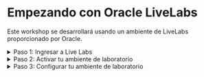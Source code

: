 # Empezando con Oracle LiveLabs

Este workshop se desarrollará usando un ambiente de LiveLabs proporcionado por Oracle. 

<details>

<summary> Paso 1: Ingresar a Live Labs</summary>
 
1.  Acceder a la página de LiveLabs Home ➡️ https://apexapps.oracle.com/pls/apex/r/dbpm/livelabs/home?session=14060790907614

    ![imagen](/PrimerosPasos/imagenes/paso1.png)
   
2. Iniciar sesión con tu usuario y contraseña
   
   ![imagen](/PrimerosPasos/imagenes/paso2.png)
  
3. Ingresar el código del evento y clic en "Submit code". _Este será proporcionado por correo cuando te inscribas al evento_ 📬
   
   ![imagen](/PrimerosPasos/imagenes/paso3.png)

5. LiveLabs nos redigirá a esta página. Le damos clic a _"Start"_

   ![imagen](/PrimerosPasos/imagenes/paso4.png)

**_Super! Ya casi estás listo para empezar con el workshop_** 🚀

</details>

<details>

<summary> Paso 2: Activar tu ambiente de laboratorio </summary>

 1. Luego de dar clic en _"Start"_, nos aparecerá un recuadro con 2 opciones, elegimos la segunda _"Run on LiveLabs Sandbox"_

    ![imagen](/PrimerosPasos/imagenes/paso5.png)

 2. Nos aparecerá los datos de la reserva. En esta parte debes cambiar la zona horario, dar clic a la opcion de empezar el workshop ahora y aceptar el consentimiento. Luego, clic en _"Submit Reservation"_

    ![imagen](/PrimerosPasos/imagenes/paso6.png)

3. La página te redigirá a la sección de _"My Reservations"_. Aparecerá tu reserva del ambiente de trabajo. Tomará unos minutos en crearse.

   ![imagen](/PrimerosPasos/imagenes/paso7.png)

   También te llegará un correo que te avisará cuando tu ambiente haya terminado de crearse

  ![imagen](/PrimerosPasos/imagenes/paso8.png)
   
5. Cuando tu ambiente este listo, dale clic a _"Launch Workshop"_

    ![imagen](/PrimerosPasos/imagenes/paso9.png)

**_Genial! Ahora ya podemos empezar_** 🚀

</details>

<details>

<summary> Paso 3: Configurar tu ambiente de laboratorio </summary>

 1. Luego de dar clic a _"Launch Workshop"_, nos aparecerá una página con el paso a paso del laboratorio. Hacemos clic en _"View Login Info"_ para ver nuestros datos de la reserva

   ![imagen](/PrimerosPasos/imagenes/paso10.png)

   Los datos de la reserva se verán como en la imagen ⤵️

   ![imagen](/PrimerosPasos/imagenes/paso11.png)
   
   Apuntemos en un bloc de notas, el _"username"_ y el _"password"_ de OCI

 2. Hacemos clic en _"Launch Oci"_ y nos redireccionara a la página de OCI. Debemos verificar que nuestro usuario y el tenancy sean los correctos 🕵️‍♀️ Caso contrario, tenemos que cambiarlo de acuerdo a los datos de la reserva
    
     ![imagen](/PrimerosPasos/imagenes/paso12.png)

  3. Colocamos los datos del _"username"_ y _"password"_ de OCI y hacemos clic en _"Conectar"_

      ![imagen](/PrimerosPasos/imagenes/paso13.png)

 4. OCI nos pedirá cambiar nuestra contraseña. La cambiamos y damos clic en _"Restablecer contraseña"_

     ![imagen](/PrimerosPasos/imagenes/paso14.png)

 5. Volvemos a la página del workshop, vamos a los datos de la reserva y damos clic en _"Launch OCI"_ de nuevo

     ![imagen](/PrimerosPasos/imagenes/paso15.png)

 6. Verificas que los datos estén correctos y te loggeas con la nueva contraseña

     ![imagen](/PrimerosPasos/imagenes/paso16.png)

7. Te aparecerá una ventana de verificación segura, haz clic en _"Activar verificación segura"_

   ![imagen](/PrimerosPasos/imagenes/paso17.png)

8. Elegimos la opción de _"Aplicación móvil"_

   ![imagen](/PrimerosPasos/imagenes/paso18.png)

9. Descargamos la aplicación móvil _"Oracle Mobile Authenticator"_ de la tienda de aplicaciones de su celular ⤵️
    - Si eres Android: https://play.google.com/store/apps/details?id=oracle.idm.mobile.authenticator&hl=en&pli=1
    - Si eres Apple: https://apps.apple.com/us/app/oracle-mobile-authenticator/id835904829

    ![imagen](/PrimerosPasos/imagenes/paso19.png)

10. Si la cuenta ha sido agregada correctamente, te deberá aparecer este mensaje. Luego, haz clic en _"Listo"_⤵️
    
    ![imagen](/PrimerosPasos/imagenes/paso20.png)

11. Te redireccionará a la página de OCI

    ![imagen](/PrimerosPasos/imagenes/paso21.png)

12. Para finalizar, volvemos a la página del laboratorio y vamos a la sección de las credenciales. Hacemos clic en _"Launch Remote Desktop"_

    ![imagen](/PrimerosPasos/imagenes/paso22.png)

   Se abrirá una pestaña con nuestro escritorio remoto

   ![imagen](/PrimerosPasos/imagenes/paso23.png)

**_BRAVO!🤩 Ahora ya estamos listos para empezar_** 🚀
</details>

